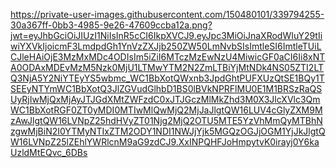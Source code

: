 https://private-user-images.githubusercontent.com/150480101/339794255-30a367ff-0bb3-4985-9e26-47609ccba12a.png?jwt=eyJhbGciOiJIUzI1NiIsInR5cCI6IkpXVCJ9.eyJpc3MiOiJnaXRodWIuY29tIiwiYXVkIjoicmF3LmdpdGh1YnVzZXJjb250ZW50LmNvbSIsImtleSI6ImtleTUiLCJleHAiOjE3MzMxMDc4ODIsIm5iZiI6MTczMzEwNzU4MiwicGF0aCI6Ii8xNTA0ODAxMDEvMzM5Nzk0MjU1LTMwYTM2N2ZmLTBiYjMtNDk4NS05ZTI2LTQ3NjA5Y2NiYTEyYS5wbmc_WC1BbXotQWxnb3JpdGhtPUFXUzQtSE1BQy1TSEEyNTYmWC1BbXotQ3JlZGVudGlhbD1BS0lBVkNPRFlMU0E1M1BRSzRaQSUyRjIwMjQxMjAyJTJGdXMtZWFzdC0xJTJGczMlMkZhd3M0X3JlcXVlc3QmWC1BbXotRGF0ZT0yMDI0MTIwMlQwMjQ2MjJaJlgtQW16LUV4cGlyZXM9MzAwJlgtQW16LVNpZ25hdHVyZT01Njg2MjQ2OTU5MTE5YzVhMmQyMTBhNzgwMjBiN2I0YTMyNTIxZTM2ODY1NDI1NWJjYjk5MGQzOGJjOGM1YjJkJlgtQW16LVNpZ25lZEhlYWRlcnM9aG9zdCJ9.XxINPQHFJoHmpytvK0irayj0Y6kaUzldMtEQvc_6DBs
